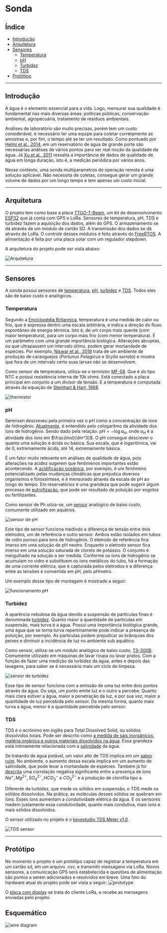 # Sonda

## Índice
* [Introdução](#introdução)
* [Arquitetura](#arquetura)
* [Sensores](#sensores)
	* [Temperatura](#temperatura)
	* [pH](#ph)
	* [Turbidez](#turbidez)
	* [TDS](#tds)
* [Protótipo](#prototipo)

---

## Introdução

A água é o elemento essencial para a vida. Logo, mensurar sua qualidade é fundamental nas mais diversas áreas: políticas públicas, conservação ambiental,
agropecuária, tratamento de resíduos ambientais. 

Análises de laboratório são muito precisas, porém tem um custo considerável, 
é necessário ter uma equipe para coletar corretamente as amostras e, por fim, o tempo até se ter um resultado. Como pontuado por [Helmi et al., 2014](https://ieeexplore.ieee.org/document/7086223), 
em um reservatório de água de grande porte são necessárias análises de vários pontos para ser real noção 
da qualidade da água. Já [Xu et al., 2011](https://www.sciencedirect.com/science/article/abs/pii/S0025326X11004036) ressalta a importância de dados de qualidade de 
água em longa duração, isto é, a medição periódica por vários anos. 

Nesse contexto, uma sonda multiparametros de operação remota é uma solução aplicável. Não necessita de coletas, consegue gerar um grande volume de dados por um longo tempo e tem apenas um custo inicial.

---

## Arquitetura

O projeto tem como base a placa [TTGO-T-Beam](https://github.com/LilyGO/TTGO-T-Beam), um kit de desenvolvimento 
[ESP32](https://docs.espressif.com/projects/esp-idf/en/latest/esp32/get-started/index.html) que já conta com GPS e LoRa. 
Sensores de temperatura, pH, TDS e turbidez fazem a aquisição dos dados, além do GPS. O armazenamento se dá através de um módulo de cartão SD. 
A transmissão dos dados se dá através de LoRa. O controle desses módulos é feito através do [FreeRTOS](https://www.freertos.org).
A alimentação é feita por uma placa solar com um regulador stepdown.

A arquitetura do projeto pode ser vista abaixo:

![Arquitetura](./images/arquitetura.jpg)

---

## Sensores

A sonda possui sensores de [temperatura](temperatura), [pH](ph), [turbidez](turbidez) e [TDS](tds). Todos eles são de baixo custo e analógicos.

### Temperatura

Segundo a [Enciclopédia Britannica](https://www.britannica.com/science/temperature), temperatura é uma medida de calor ou frio, 
que é expressa dentro uma escala arbitrária, e indica a direção do fluxo espontâneo de energia térmica. Isto é, de um corpo mais quente 
(com maior temperatura), para um corpo mais frio (com menor temperatura).
É um parâmetro com uma grande importância biológica. Alterações abruptas, ou que ultrapassem um intervalo ótimo, podem gerar mortandade de espécies. Por exemplo, 
[Niswar et al., 2018](https://ieeexplore.ieee.org/document/8600828) trata de um ambiente de produção de caranguejos (*Portunus Pelagicus* e *Scylla serrata*)
e mostra que fora de um intervalo certo suas larvas não se desenvolvem.

Como sensor de temperatura, utiliza-se o termistor [MF-58](https://cdn.awsli.com.br/945/945993/arquivos/Datasheet%20MF58.pdf). Que é do tipo NTC e possui 
resistência interna de 10k ohms. Está conectado a placa principal em conjunto a um divisor de tensão. 
E a temperatura é computada através da equação de [Steinhart & Hart, 1968](https://www.sciencedirect.com/science/article/abs/pii/0011747168900570?via%3Dihub).

![thermistor](https://encrypted-tbn0.gstatic.com/images?q=tbn:ANd9GcT4gyBLFEU9Bi2EIZIgDxRK5_8cXr6qh4mv8tjLU7s5FUcYz1KBjWSHsbwck3qdBqTh_1o&usqp=CAU)

### pH

Sørensen descreveu pela primeira vez o pH como a concentração de íons de hidrogênio. [Atualmente](https://www.degruyter.com/document/doi/10.1351/pac200274112169/html), 
é entendido pelo cologaritmo da atividade dos íons de hidrogênio. 
Sendo dado pela relação: $pH = -\log{a_H}$, onde $a_H$ é a atividade dos íons em $\frac{mol}{dm^3}$.
O pH consegue descrever o quanto uma solução é ácida ou básica. Sua escala, que é logaritimica, vai de 0, extremamente ácida, até 14, extremamente básica. 

É um fator muito relevante em análises de qualidade de água, pois alterações na acidez sugerem que fenômenos importantes estão acontecendo. 
A [acidificação oceânica](https://books.google.com.br/books?id=eoxpAgAAQBAJ&hl=pt-BR), por exemplo, é um fenômeno potencializado pelas mudanças climáticas
que prejudica diversos organismos e fotossíntese, e é mensurado através da escala de pH ao longo do tempo. Em reservatórios é uma grandeza que pode sugerir algum 
processo de [eutrofização](https://sciencing.com/eutrophication-affect-ph-12036599.html), que pode ser resultado de poluição por esgotos ou fertilizantes.

Como sensor de Ph utiza-se, um [sensor](https://www.usinainfo.com.br/index.php?controller=attachment&id_attachment=553) analógico de baixo custo, 
comumente utilizado em aquários.

![sensor de pH](https://encrypted-tbn0.gstatic.com/images?q=tbn:ANd9GcR1UMuvRR4jMIf_MzYRWwL7j3kl0JXh_7xvHQ&usqp=CAU)

Este tipo de sensor funciona medindo a diferença de tensão entre dois 
eletrodos, um de referência e outro sensor. Ambos estão isolados em tubos 
de vidro poroso para íons de hidrogênio. 
O eletrodo de referência fica imerso em uma solução de pH neutro. Enquanto 
o eletrodo sensor fica imerso em uma solução saturada de cloreto de 
potássio. O conjunto é mergulhado na solução a ser medida. Conforme os 
íons de hidrogênio se acumulam no vidro e substituem os íons metálicos do 
tubo, há a formação de uma corrente elétrica, que é capturada pelos 
eletrodos e a diferença entre as tensões é convertida em pH, pelo pHmetro.

Um exemplo desse tipo de montagem é mostrado a seguir:

![funcionamento pH](https://2.bp.blogspot.com/-XEanRs1BSxU/Vdn3oqHU8CI/AAAAAAAAEoo/k0gyucmU9Ow/s1600/pH-meter.png)

### Turbidez

A aparência nebulosa da água devido a suspensão de partículas finas é denominada 
[turbidez](https://onlinelibrary.wiley.com/doi/epdf/10.1111/j.1752-1688.2001.tb03624.x). Quanto maior a quantidade de partículas em suspensão, mais turva
é a água. Possui uma importância biológica grande, uma água que se torna turva repentinamente pode indicar a presença de poluição, por exemplo. As partículas 
podem prejudicar as brânquias dos peixes e diminuir a incidência de luz no ambiente sub aquático.

Como sensor, utiliza-se um módulo analógico de baixo custo, [TS-300B](http://images.100y.com.tw/pdf_file/46-TS-300B.pdf). Comumente utilizado
em máquinas de lavar roupa ou lavar pratos. Com a função de fazer uma 
medição da turbidez da água, antes e depois das lavagens, para saber se é 
necessário mais um ciclo de limpeza.

![sensor de turbidez](https://encrypted-tbn0.gstatic.com/images?q=tbn:ANd9GcTIhEUWTij3a4OiTMQDXJAizL-Tf4o1KTccMw&usqp=CAU)

Esse tipo de sensor funciona com a emissão de uma luz entre dois pontos 
através da água. Ou seja, um ponto emite luz e o outro a percebe. 
Quanto mais clara estiver a água, maior a penetração da luz, e por sua vez,
maior a quantidade de luz percebida pelo sensor. Da mesma forma, quanto
mais turva a água, menor é a quantidade percebida pelo sensor.


### TDS

TDS é o acrônimo em inglês para Total Dissolved Solid, ou sólidos 
dissolvidos totais. Pode ser descrito como [a medida de sais inorgânicos, matéria orgânica e outros materiais dissolvidos na água](https://citeseerx.ist.psu.edu/viewdoc/download;jsessionid=C9AC49848D8E364703B4E4C7957C5399?doi=10.1.1.483.218&rep=rep1&type=pdf).
Essa grandeza está intimamente relacionada com a [salinidade](https://iopscience.iop.org/article/10.1088/1755-1315/118/1/012019/pdf) da água.

Se tratando de água potável, um valor alto de TDS implica em um [sabor ruim](https://doi.org/10.1016/j.desal.2018.04.017). 
No ambiente, o aumento dessa escala implica em um aumento de salinidade, que pode levar a mortandade de espécies. Também já foi [descrita](https://cdnsciencepub.com/doi/10.1139/f85-199) uma 
correlação negativa significante entre a presença de íons $Na^+, Mg^{2+}, SO_4^{2-}, HCO_3^-$ e $CO_3^{2-}$ e a produção de clorofila tipo a.

Diferente da turbidez, que mede os sólidos em suspensão, o TDS mede os 
sólidos dissolvidos. Na prática, as moléculas desses sólidos se quebram em 
íons. Esses íons aumentam a condutividade elétrica da água. E os sensores
medem justamente essa condutividade, quanto mais condutiva, mais íons e 
mais sólidos dissolvidos.

O sensor utilizado no projeto é o [keyestudio TDS Meter v1.0](https://wiki.keyestudio.com/KS0429_keyestudio_TDS_Meter_V1.0).

![TDS sensor](https://wiki.keyestudio.com/images/thumb/a/a7/KS0429-1.png/600px-KS0429-1.png)


---

## Protótipo

No momento o projeto é um protótipo capaz de registrar a temperatura em um cartão sd, em um arquivo .csv, e transmitir mensagens via LoRa. Novos sensores, 
a comunicação GPS será estabelecida e questões de alimentação são pontos a serem adicionados e resolvidos em breve.
Uma foto do hardware atual do projeto pode ser vista a seguir:
![prototype](images/prototype.jpg)

O [placa com display](https://heltec.org/project/wifi-lora-32/) se trata do cliente LoRa, e recebe as mensagens enviadas pelo projeto.

## Esquemático

![wire diagram](images/wire_diagram.jpg)